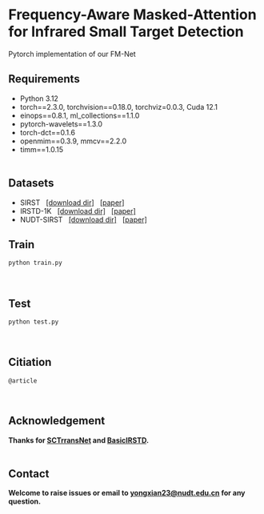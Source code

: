 # Frequency-Aware Masked-Attention for Infrared Small Target Detection

Pytorch implementation of our FM-Net


## Requirements
- Python 3.12
- torch==2.3.0, torchvision==0.18.0, torchviz=0.0.3, Cuda 12.1
- einops==0.8.1, ml_collections==1.1.0
- pytorch-wavelets==1.3.0
- torch-dct==0.1.6
- openmim==0.3.9, mmcv==2.2.0
- timm==1.0.15
<br><br>

## Datasets
* SIRST &nbsp; [[download dir]](https://github.com/YimianDai/sirst) &nbsp; [[paper]](https://arxiv.org/pdf/2009.14530.pdf)
* IRSTD-1K &nbsp; [[download dir]](https://github.com/RuiZhang97/ISNet) &nbsp; [[paper]](https://ieeexplore.ieee.org/document/9880295)
* NUDT-SIRST &nbsp; [[download dir]](https://github.com/YeRen123455/Infrared-Small-Target-Detection) &nbsp; [[paper]](https://ieeexplore.ieee.org/document/9864119)

## Train
```bash
python train.py
```
<br>

## Test
```bash
python test.py
```
<br>

## Citiation
```
@article
```
<br>


## Acknowledgement
**Thanks for [SCTrransNet](https://github.com/xdFai/SCTransNet) and [BasicIRSTD](https://github.com/XinyiYing/BasicIRSTD).**
<br><br>

## Contact
**Welcome to raise issues or email to yongxian23@nudt.edu.cn for any question.**
